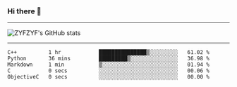 ### Hi there 👋

-------

<!--

- 🔭 I’m currently working on ...
- 🌱 I’m currently learning Rust
- 👯 I’m looking to collaborate on ...
- 🤔 I’m looking for help with ...
- 💬 Ask me about ...
- 📫 How to reach me: ...
- 😄 Pronouns: ...
- ⚡ Fun fact: ...

-------
-->

![ZYFZYF's GitHub stats](https://github-readme-stats.vercel.app/api?username=ZYFZYF)


-------

<!--START_SECTION:waka-->

```text
C++          1 hr            ███████████████▒░░░░░░░░░   61.02 %
Python       36 mins         █████████▒░░░░░░░░░░░░░░░   36.98 %
Markdown     1 min           ▒░░░░░░░░░░░░░░░░░░░░░░░░   01.94 %
C            0 secs          ░░░░░░░░░░░░░░░░░░░░░░░░░   00.06 %
ObjectiveC   0 secs          ░░░░░░░░░░░░░░░░░░░░░░░░░   00.00 %
```

<!--END_SECTION:waka-->



